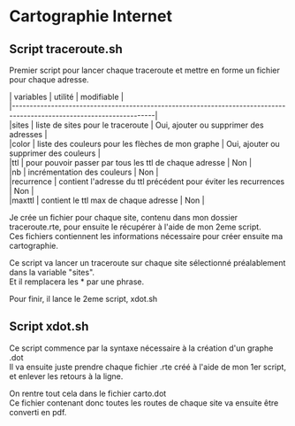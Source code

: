 # Cartographie Internet

## Script traceroute.sh

Premier script pour lancer chaque traceroute et mettre en forme un fichier pour chaque adresse.   

   
| variables | utilité							      | modifiable			       |   
|----------------------------------------------------------------------------------------------------------------------|   
|sites      | liste de sites pour le traceroute				      | Oui, ajouter ou supprimer des adresses |   
|color      | liste des couleurs pour les flèches de mon graphe               | Oui, ajouter ou supprimer des couleurs |   
|ttl        | pour pouvoir passer par tous les ttl de chaque adresse          | Non				       |    
|nb         | incrémentation des couleurs				      | Non				       |    
|recurrence | contient l'adresse du ttl précédent pour éviter les recurrences | Non				       |    
|maxttl     | contient le ttl max de chaque adresse			      | Non				       |   
    
Je crée un fichier pour chaque site, contenu dans mon dossier traceroute.rte, pour ensuite le récupérer à l'aide de mon 2eme script.    
Ces fichiers contiennent les informations nécessaire pour créer ensuite ma cartographie.     
   
Ce script va lancer un traceroute sur chaque site sélectionné préalablement dans la variable "sites".    
Et il remplacera les * par une phrase.   
   
Pour finir, il lance le 2eme script, xdot.sh    
   
## Script xdot.sh
    
Ce script commence par la syntaxe nécessaire à la création d'un graphe .dot     
Il va ensuite juste prendre chaque fichier .rte créé à l'aide de mon 1er script, et enlever les retours à la ligne.    
    
On rentre tout cela dans le fichier carto.dot     
Ce fichier contenant donc toutes les routes de chaque site va ensuite être converti en pdf.      



